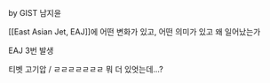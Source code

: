 by GIST 남지윤

[[East Asian Jet, EAJ]]에 어떤 변화가 있고, 어떤 의미가 있고 왜 일어났는가

EAJ 3번 발생

티벳 고기압 / ㄹㄹㄹㄹㄹㄹㄹ 뭐 더 있엇는데...? 